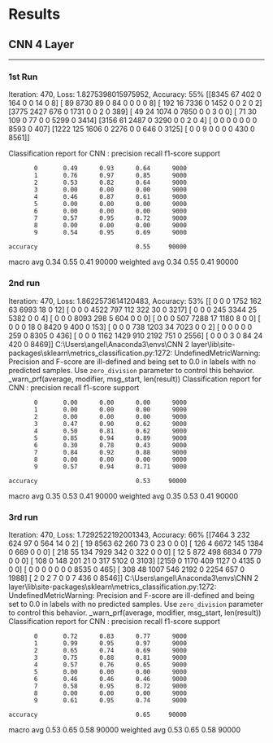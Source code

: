 # Results

## CNN 4 Layer
---

### 1st Run

Iteration: 470, Loss: 1.8275398015975952, Accuracy: 55%
[[8345   67  402    0  164    0    0   14    0    8]
 [  89 8730   89    0   84    0    0    0    0    8]
 [ 192   16 7336    0 1452    0    0    2    0    2]
 [3775 2427  676    0 1731    0    0    2    0  389]
 [  49   24 1074    0 7850    0    0    3    0    0]
 [  71   30  109    0   77    0    0 5299    0 3414]
 [3156   61 2487    0 3290    0    0    2    0    4]
 [   0    0    0    0    0    0    0 8593    0  407]
 [1222  125 1606    0 2276    0    0  646    0 3125]
 [   0    0    9    0    0    0    0  430    0 8561]]

Classification report for CNN :
              precision    recall  f1-score   support

           0       0.49      0.93      0.64      9000
           1       0.76      0.97      0.85      9000
           2       0.53      0.82      0.64      9000
           3       0.00      0.00      0.00      9000
           4       0.46      0.87      0.61      9000
           5       0.00      0.00      0.00      9000
           6       0.00      0.00      0.00      9000
           7       0.57      0.95      0.72      9000
           8       0.00      0.00      0.00      9000
           9       0.54      0.95      0.69      9000

    accuracy                           0.55     90000
   macro avg       0.34      0.55      0.41     90000
weighted avg       0.34      0.55      0.41     90000

### 2nd run

Iteration: 470, Loss: 1.8622573614120483, Accuracy: 53%
[[   0    0    0 1752  162   63 6993   18    0   12]
 [   0    0    0 4522  797  112  322   30    0 3217]
 [   0    0    0  245 3344   25 5382    0    0    4]
 [   0    0    0 8093  298    5  604    0    0    0]
 [   0    0    0  507 7288   17 1180    8    0    0]
 [   0    0    0   18    0 8420    9  400    0  153]
 [   0    0    0  738 1203   34 7023    0    0    2]
 [   0    0    0    0    0  259    0 8305    0  436]
 [   0    0    0 1162 1429  910 2192  751    0 2556]
 [   0    0    0    3    0   84   24  420    0 8469]]
C:\Users\angel\Anaconda3\envs\CNN 2 layer\lib\site-packages\sklearn\metrics\_classification.py:1272: UndefinedMetricWarning: Precision and F-score are ill-defined and being set to 0.0 in labels with no predicted samples. Use `zero_division` parameter to control this behavior.
  _warn_prf(average, modifier, msg_start, len(result))
Classification report for CNN :
              precision    recall  f1-score   support

           0       0.00      0.00      0.00      9000
           1       0.00      0.00      0.00      9000
           2       0.00      0.00      0.00      9000
           3       0.47      0.90      0.62      9000
           4       0.50      0.81      0.62      9000
           5       0.85      0.94      0.89      9000
           6       0.30      0.78      0.43      9000
           7       0.84      0.92      0.88      9000
           8       0.00      0.00      0.00      9000
           9       0.57      0.94      0.71      9000

    accuracy                           0.53     90000
   macro avg       0.35      0.53      0.41     90000
weighted avg       0.35      0.53      0.41     90000


### 3rd run

Iteration: 470, Loss: 1.7292522192001343, Accuracy: 66%
[[7464    3  232  624   97    0  564   14    0    2]
 [  19 8563   62  260   73    0   23    0    0    0]
 [ 126    4 6672  145 1384    0  669    0    0    0]
 [ 218   55  134 7929  342    0  322    0    0    0]
 [  12    5  872  498 6834    0  779    0    0    0]
 [ 108    0  148  201   21    0  317 5102    0 3103]
 [2159    0 1170  409 1127    0 4135    0    0    0]
 [   0    0    0    0    0    0    0 8535    0  465]
 [ 308   48 1007  546 2192    0 2254  657    0 1988]
 [   2    0    2    7    0    0    7  436    0 8546]]
C:\Users\angel\Anaconda3\envs\CNN 2 layer\lib\site-packages\sklearn\metrics\_classification.py:1272: UndefinedMetricWarning: Precision and F-score are ill-defined and being set to 0.0 in labels with no predicted samples. Use `zero_division` parameter to control this behavior.
  _warn_prf(average, modifier, msg_start, len(result))
Classification report for CNN :
              precision    recall  f1-score   support

           0       0.72      0.83      0.77      9000
           1       0.99      0.95      0.97      9000
           2       0.65      0.74      0.69      9000
           3       0.75      0.88      0.81      9000
           4       0.57      0.76      0.65      9000
           5       0.00      0.00      0.00      9000
           6       0.46      0.46      0.46      9000
           7       0.58      0.95      0.72      9000
           8       0.00      0.00      0.00      9000
           9       0.61      0.95      0.74      9000

    accuracy                           0.65     90000
   macro avg       0.53      0.65      0.58     90000
weighted avg       0.53      0.65      0.58     90000